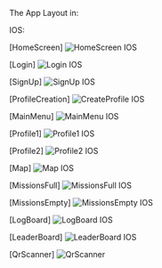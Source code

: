 The App Layout in: 

IOS: 

[HomeScreen]
![HomeScreen IOS](https://github.com/cetijunior/LivingApp/assets/78642663/484776d0-342b-413d-b97b-7027e9b65bb6)

[Login]
![Login IOS](https://github.com/cetijunior/LivingApp/assets/78642663/5dd341cc-194e-4c12-bee3-7ae15866c69f)


[SignUp]
![SignUp IOS](https://github.com/cetijunior/LivingApp/assets/78642663/280ad5ff-98ec-454c-949d-7553a33f0e27)


[ProfileCreation]
![CreateProfile IOS](https://github.com/cetijunior/LivingApp/assets/78642663/50621f77-cb2b-4ea6-89ad-c558aca750cd)


[MainMenu]
![MainMenu IOS](https://github.com/cetijunior/LivingApp/assets/78642663/b48181f7-e9eb-448f-bbc7-a677eb9e0398)


[Profile1]
![Profile1 IOS](https://github.com/cetijunior/LivingApp/assets/78642663/54f20ed4-32b9-47f0-8413-4f53161baadd)


[Profile2]
![Profile2 IOS](https://github.com/cetijunior/LivingApp/assets/78642663/1ad4be8d-142b-4063-8488-f2354f987bc6)


[Map]
![Map IOS](https://github.com/cetijunior/LivingApp/assets/78642663/f795d2bc-a606-4d54-a7f9-53a981b2ccdb)


[MissionsFull]
![MissionsFull IOS](https://github.com/cetijunior/LivingApp/assets/78642663/23654460-ae85-4719-9d86-81d8d24c3c9b)


[MissionsEmpty]
![MissionsEmpty IOS](https://github.com/cetijunior/LivingApp/assets/78642663/cae981e1-ade7-4f76-b2fe-466b270c96d6)

[LogBoard]
![LogBoard IOS](https://github.com/cetijunior/LivingApp/assets/78642663/84caaeb0-910a-4bdb-8216-f9be31d8447a)


[LeaderBoard]
![LeaderBoard IOS](https://github.com/cetijunior/LivingApp/assets/78642663/34a53449-ef6d-41da-95b5-f7131ffcdd0f)


[QrScanner]
![QrScanner](https://github.com/cetijunior/LivingApp/assets/78642663/dcc78e67-9f3f-489e-8245-3dbb75a19bd6)


